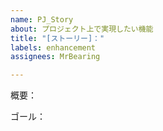 ```yaml
---
name: PJ_Story
about: プロジェクト上で実現したい機能
title: "[ストーリー]："
labels: enhancement
assignees: MrBearing

---
```


概要：

ゴール：
